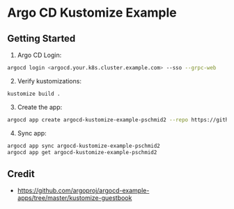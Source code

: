 # Argo CD Kustomize Example

## Getting Started
1. Argo CD Login:
```bash
argocd login <argocd.your.k8s.cluster.example.com> --sso --grpc-web
```

2. Verify kustomizations:
```bash
kustomize build .
```

3. Create the app:
```bash
argocd app create argocd-kustomize-example-pschmid2 --repo https://github.com/philipschmid/argocd-kustomize-example.git --dest-server https://kubernetes.default.svc --path . --dest-namespace pitc-pschmid2-argocd
```

4. Sync app:
```bash
argocd app sync argocd-kustomize-example-pschmid2
argocd app get argocd-kustomize-example-pschmid2
```

## Credit
- https://github.com/argoproj/argocd-example-apps/tree/master/kustomize-guestbook